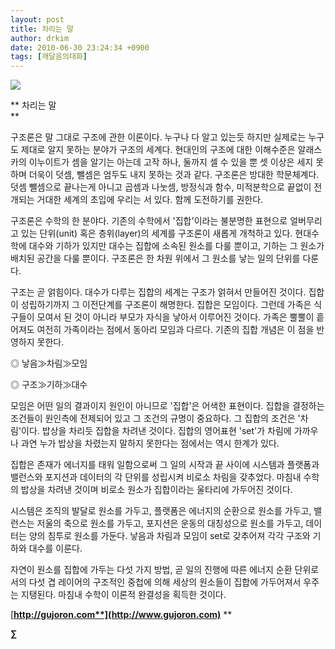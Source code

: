 ```yaml
---
layout: post
title: 차리는 말
author: drkim
date: 2010-06-30 23:24:34 +0900
tags: [깨달음의대화]
---
```

![](http://gujoron.com/xe/files/attach/images/187/429/102/z2.JPG)  





  


** 
차리는 말  
**

구조론은 말 그대로 구조에 관한 이론이다. 누구나 다 알고 있는듯 하지만 실제로는 누구도 제대로 알지 못하는 분야가 구조의 세계다. 현대인의 구조에 대한 이해수준은 알래스카의 이누이트가 셈을 알기는 아는데 고작 하나, 둘까지 셀 수 있을 뿐 셋 이상은 세지 못하며 더욱이 덧셈, 뺄셈은 엄두도 내지 못하는 것과 같다. 구조론은 방대한 학문체계다. 덧셈 뺄셈으로 끝나는게 아니고 곱셈과 나눗셈, 방정식과 함수, 미적분학으로 끝없이 전개되는 거대한 세계의 초입에 우리는 서 있다. 함께 도전하기를 권한다. 





구조론은 수학의 한 분야다. 기존의 수학에서 '집합'이라는 불분명한 표현으로 얼버무리고 있는 단위(unit) 혹은 층위(layer)의 세계를 구조론이 새롭게 개척하고 있다. 현대수학에 대수와 기하가 있지만 대수는 집합에 소속된 원소를 다룰 뿐이고, 기하는 그 원소가 배치된 공간을 다룰 뿐이다. 구조론은 한 차원 위에서 그 원소를 낳는 일의 단위를 다룬다. 

  
구조는 곧 얽힘이다. 대수가 다루는 집합의 세계는 구조가 얽혀서 만들어진 것이다. 집합이 성립하기까지 그 이전단계를 구조론이 해명한다. 집합은 모임이다. 그런데 가족은 식구들이 모여서 된 것이 아니라 부모가 자식을 낳아서 이루어진 것이다. 가족은 뿔뿔이 흩어져도 여전히 가족이라는 점에서 동아리 모임과 다르다. 기존의 집합 개념은 이 점을 반영하지 못한다. 



◎ 낳음≫차림≫모임

◎ 구조≫기하≫대수



모임은 어떤 일의 결과이지 원인이 아니므로 '집합'은 어색한 표현이다. 집합을 결정하는 조건들이 원인측에 전제되어 있고 그 조건의 규명이 중요하다. 그 집합의 조건은 '차림'이다. 밥상을 차리듯 집합을 차려낸 것이다. 집합의 영어표현 'set'가 차림에 가까우나 과연 누가 밥상을 차렸는지 말하지 못한다는 점에서는 역시 한계가 있다. 



집합은 존재가 에너지를 태워 일함으로써 그 일의 시작과 끝 사이에 시스템과 플랫폼과 밸런스와 포지션과 데이터의 각 단위를 성립시켜 비로소 차림을 갖추었다. 마침내 수학의 밥상을 차려낸 것이며 비로소 원소가 집합이라는 울타리에 가두어진 것이다. 



시스템은 조직의 발달로 원소를 가두고, 플랫폼은 에너지의 순환으로 원소를 가두고, 밸런스는 저울의 축으로 원소를 가두고, 포지션은 운동의 대칭성으로 원소를 가두고, 데이터는 양의 침투로 원소를 가둔다. 낳음과 차림과 모임이 set로 갖추어져 각각 구조와 기하와 대수를 이룬다.

  
자연이 원소를 집합에 가두는 다섯 가지 방법, 곧 일의 진행에 따른 에너지 순환 단위로서의 다섯 겹 레이어의 구조적인 중첩에 의해 세상의 원소들이 집합에 가두어져서 우주는 지탱된다. 마침내 수학이 이론적 완결성을 획득한 것이다. 





[**http://gujoron.com**](http://www.gujoron.com)** 
**

**∑**